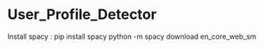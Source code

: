 # User_Profile_Detector

Install spacy  : pip install spacy
python -m spacy download en_core_web_sm

